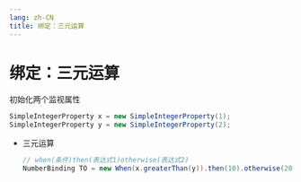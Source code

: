 ```yaml
---
lang: zh-CN
title: 绑定：三元运算
---
```



# 绑定：三元运算

初始化两个监视属性

```java
SimpleIntegerProperty x = new SimpleIntegerProperty(1);  
SimpleIntegerProperty y = new SimpleIntegerProperty(2);
```

* 三元运算
  
    ```java
    // when(条件)then(表达式1)otherwise(表达式2)
    NumberBinding TO = new When(x.greaterThan(y)).then(10).otherwise(20);
    ```
